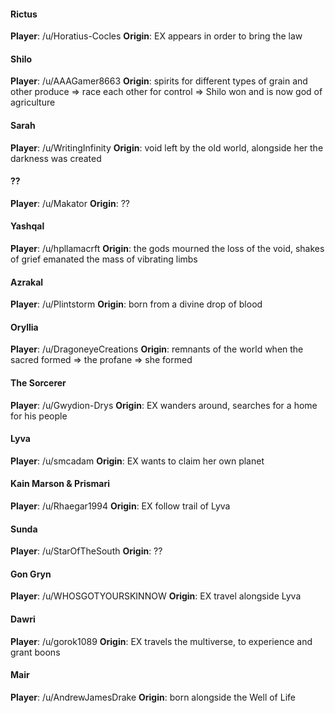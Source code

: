 #### Rictus
**Player**: /u/Horatius-Cocles
**Origin**: EX appears in order to bring the law

#### Shilo
**Player**: /u/AAAGamer8663
**Origin**: spirits for different types of grain and other produce => race each other for control => Shilo won and is now god of agriculture

#### Sarah
**Player**: /u/WritingInfinity
**Origin**: void left by the old world, alongside her the darkness was created

#### ??
**Player**: /u/Makator
**Origin**: ??

#### Yashqal
**Player**: /u/hpllamacrft
**Origin**: the gods mourned the loss of the void, shakes of grief emanated the mass of vibrating limbs

#### Azrakal
**Player**: /u/Plintstorm
**Origin**: born from a divine drop of blood

#### Oryllia
**Player**: /u/DragoneyeCreations
**Origin**: remnants of the world when the sacred formed => the profane => she formed

#### The Sorcerer
**Player**: /u/Gwydion-Drys
**Origin**: EX wanders around, searches for a home for his people

#### Lyva
**Player**: /u/smcadam
**Origin**: EX wants to claim her own planet

#### Kain Marson & Prismari
**Player**: /u/Rhaegar1994
**Origin**: EX follow trail of Lyva

#### Sunda
**Player**: /u/StarOfTheSouth
**Origin**: ??

#### Gon Gryn
**Player**: /u/WHOSGOTYOURSKINNOW
**Origin**: EX travel alongside Lyva

#### Dawri
**Player**: /u/gorok1089
**Origin**: EX travels the multiverse, to experience and grant boons

#### Mair
**Player**: /u/AndrewJamesDrake
**Origin**: born alongside the Well of Life
 